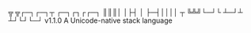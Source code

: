 ╦   ╦┌─┐┌─┐┬       ┌─┐┌┐┌┌─┐
║║║│   │├┤   │       ├─┤││││   ┬
╚╩╝└─┘└      ┴─┘┴    ┴┘└┘└─┘ v1.1.0
A Unicode-native stack language
